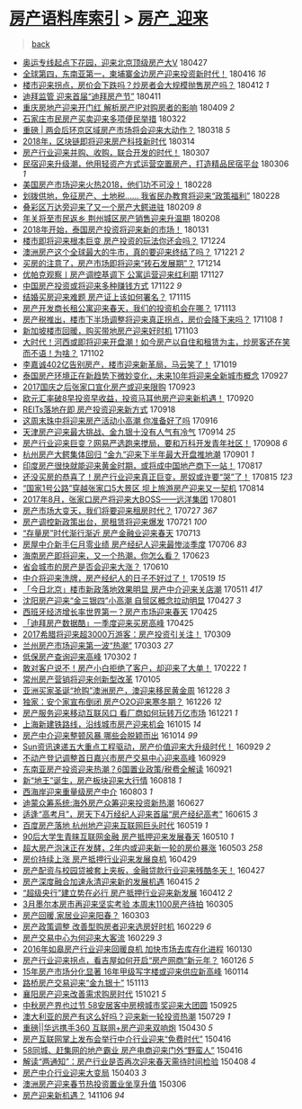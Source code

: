 [房产语料库索引](../../README.md)  > [房产_迎来](房产_迎来.md)
====
> [back](../README.md)

- [奥运专线起点下花园，迎来北京顶级房产大V](http://jkwz.applinzi.com/ittc/7096658101233255434.html#%E5%A5%A5%E8%BF%90%E4%B8%93%E7%BA%BF%E8%B5%B7%E7%82%B9%E4%B8%8B%E8%8A%B1%E5%9B%AD%EF%BC%8C%E8%BF%8E%E6%9D%A5%E5%8C%97%E4%BA%AC%E9%A1%B6%E7%BA%A7%E6%88%BF%E4%BA%A7%E5%A4%A7V) 180427  
- [全球第四，东南亚第一，柬埔寨金边房产迎来投资新时代！](http://jkwz.applinzi.com/ittc/7092594238649009158.html#%E5%85%A8%E7%90%83%E7%AC%AC%E5%9B%9B%EF%BC%8C%E4%B8%9C%E5%8D%97%E4%BA%9A%E7%AC%AC%E4%B8%80%EF%BC%8C%E6%9F%AC%E5%9F%94%E5%AF%A8%E9%87%91%E8%BE%B9%E6%88%BF%E4%BA%A7%E8%BF%8E%E6%9D%A5%E6%8A%95%E8%B5%84%E6%96%B0%E6%97%B6%E4%BB%A3%EF%BC%81) 180416 *16* 
- [楼市迎来拐点，房价会下跌吗？炒房者会大规模抛售房产吗？](http://jkwz.applinzi.com/ittc/7091103516355724299.html#%E6%A5%BC%E5%B8%82%E8%BF%8E%E6%9D%A5%E6%8B%90%E7%82%B9%EF%BC%8C%E6%88%BF%E4%BB%B7%E4%BC%9A%E4%B8%8B%E8%B7%8C%E5%90%97%EF%BC%9F%E7%82%92%E6%88%BF%E8%80%85%E4%BC%9A%E5%A4%A7%E8%A7%84%E6%A8%A1%E6%8A%9B%E5%94%AE%E6%88%BF%E4%BA%A7%E5%90%97%EF%BC%9F) 180412 *1* 
- [迪拜监管 迎来首届“迪拜房产节”](http://jkwz.applinzi.com/ittc/7090674208843760657.html#%E8%BF%AA%E6%8B%9C%E7%9B%91%E7%AE%A1+%E8%BF%8E%E6%9D%A5%E9%A6%96%E5%B1%8A%E2%80%9C%E8%BF%AA%E6%8B%9C%E6%88%BF%E4%BA%A7%E8%8A%82%E2%80%9D) 180411  
- [重庆房地产迎来开门红 解析房产IP对购房者的影响](http://jkwz.applinzi.com/ittc/7089968267118773265.html#%E9%87%8D%E5%BA%86%E6%88%BF%E5%9C%B0%E4%BA%A7%E8%BF%8E%E6%9D%A5%E5%BC%80%E9%97%A8%E7%BA%A2+%E8%A7%A3%E6%9E%90%E6%88%BF%E4%BA%A7IP%E5%AF%B9%E8%B4%AD%E6%88%BF%E8%80%85%E7%9A%84%E5%BD%B1%E5%93%8D) 180409 *2* 
- [石家庄市民房产买卖迎来多项便民举措](http://jkwz.applinzi.com/ittc/7083191352777245706.html#%E7%9F%B3%E5%AE%B6%E5%BA%84%E5%B8%82%E6%B0%91%E6%88%BF%E4%BA%A7%E4%B9%B0%E5%8D%96%E8%BF%8E%E6%9D%A5%E5%A4%9A%E9%A1%B9%E4%BE%BF%E6%B0%91%E4%B8%BE%E6%8E%AA) 180322  
- [重磅 | 两会后环京区域房产市场将会迎来大动作？](http://jkwz.applinzi.com/ittc/7081761699248210951.html#%E9%87%8D%E7%A3%85+%7C+%E4%B8%A4%E4%BC%9A%E5%90%8E%E7%8E%AF%E4%BA%AC%E5%8C%BA%E5%9F%9F%E6%88%BF%E4%BA%A7%E5%B8%82%E5%9C%BA%E5%B0%86%E4%BC%9A%E8%BF%8E%E6%9D%A5%E5%A4%A7%E5%8A%A8%E4%BD%9C%EF%BC%9F) 180318 *5* 
- [2018年，区块链即将迎来房产科技新时代](http://jkwz.applinzi.com/ittc/7080270776463000582.html#2018%E5%B9%B4%EF%BC%8C%E5%8C%BA%E5%9D%97%E9%93%BE%E5%8D%B3%E5%B0%86%E8%BF%8E%E6%9D%A5%E6%88%BF%E4%BA%A7%E7%A7%91%E6%8A%80%E6%96%B0%E6%97%B6%E4%BB%A3) 180314  
- [房产行业迎来并购、收购，联合开发的时代！](http://jkwz.applinzi.com/ittc/7077366447502525451.html#%E6%88%BF%E4%BA%A7%E8%A1%8C%E4%B8%9A%E8%BF%8E%E6%9D%A5%E5%B9%B6%E8%B4%AD%E3%80%81%E6%94%B6%E8%B4%AD%EF%BC%8C%E8%81%94%E5%90%88%E5%BC%80%E5%8F%91%E7%9A%84%E6%97%B6%E4%BB%A3%EF%BC%81) 180307  
- [民宿迎来升级潮，他用轻资产方式运营空置房产，打造精品民宿平台](http://jkwz.applinzi.com/ittc/7077372510268294155.html#%E6%B0%91%E5%AE%BF%E8%BF%8E%E6%9D%A5%E5%8D%87%E7%BA%A7%E6%BD%AE%EF%BC%8C%E4%BB%96%E7%94%A8%E8%BD%BB%E8%B5%84%E4%BA%A7%E6%96%B9%E5%BC%8F%E8%BF%90%E8%90%A5%E7%A9%BA%E7%BD%AE%E6%88%BF%E4%BA%A7%EF%BC%8C%E6%89%93%E9%80%A0%E7%B2%BE%E5%93%81%E6%B0%91%E5%AE%BF%E5%B9%B3%E5%8F%B0) 180306 *1* 
- [美国房产市场迎来火热2018，他们功不可没！](http://jkwz.applinzi.com/ittc/7075161272226415622.html#%E7%BE%8E%E5%9B%BD%E6%88%BF%E4%BA%A7%E5%B8%82%E5%9C%BA%E8%BF%8E%E6%9D%A5%E7%81%AB%E7%83%AD2018%EF%BC%8C%E4%BB%96%E4%BB%AC%E5%8A%9F%E4%B8%8D%E5%8F%AF%E6%B2%A1%EF%BC%81) 180228  
- [划拨供地，免征房产、土地税…… 我省民办教育将迎来“政策福利”](http://jkwz.applinzi.com/ittc/7075122799788426247.html#%E5%88%92%E6%8B%A8%E4%BE%9B%E5%9C%B0%EF%BC%8C%E5%85%8D%E5%BE%81%E6%88%BF%E4%BA%A7%E3%80%81%E5%9C%9F%E5%9C%B0%E7%A8%8E%E2%80%A6%E2%80%A6+%E6%88%91%E7%9C%81%E6%B0%91%E5%8A%9E%E6%95%99%E8%82%B2%E5%B0%86%E8%BF%8E%E6%9D%A5%E2%80%9C%E6%94%BF%E7%AD%96%E7%A6%8F%E5%88%A9%E2%80%9D) 180228  
- [叠彩区万达旁迎来了又一个房产大鳄进驻](http://jkwz.applinzi.com/ittc/7068232831631623178.html#%E5%8F%A0%E5%BD%A9%E5%8C%BA%E4%B8%87%E8%BE%BE%E6%97%81%E8%BF%8E%E6%9D%A5%E4%BA%86%E5%8F%88%E4%B8%80%E4%B8%AA%E6%88%BF%E4%BA%A7%E5%A4%A7%E9%B3%84%E8%BF%9B%E9%A9%BB) 180209 *8* 
- [年关将至市民返乡 荆州城区房产销售迎来升温期](http://jkwz.applinzi.com/ittc/7067629927031899143.html#%E5%B9%B4%E5%85%B3%E5%B0%86%E8%87%B3%E5%B8%82%E6%B0%91%E8%BF%94%E4%B9%A1+%E8%8D%86%E5%B7%9E%E5%9F%8E%E5%8C%BA%E6%88%BF%E4%BA%A7%E9%94%80%E5%94%AE%E8%BF%8E%E6%9D%A5%E5%8D%87%E6%B8%A9%E6%9C%9F) 180208  
- [2018年开始，泰国房产投资将迎来新的市场！](http://jkwz.applinzi.com/ittc/7064668514462204938.html#2018%E5%B9%B4%E5%BC%80%E5%A7%8B%EF%BC%8C%E6%B3%B0%E5%9B%BD%E6%88%BF%E4%BA%A7%E6%8A%95%E8%B5%84%E5%B0%86%E8%BF%8E%E6%9D%A5%E6%96%B0%E7%9A%84%E5%B8%82%E5%9C%BA%EF%BC%81) 180131  
- [楼市即将迎来根本巨变 房产投资的玩法你还会吗？](http://jkwz.applinzi.com/ittc/7050604572366603281.html#%E6%A5%BC%E5%B8%82%E5%8D%B3%E5%B0%86%E8%BF%8E%E6%9D%A5%E6%A0%B9%E6%9C%AC%E5%B7%A8%E5%8F%98+%E6%88%BF%E4%BA%A7%E6%8A%95%E8%B5%84%E7%9A%84%E7%8E%A9%E6%B3%95%E4%BD%A0%E8%BF%98%E4%BC%9A%E5%90%97%EF%BC%9F) 171224  
- [澳洲房产这个全球最大的牛市，真的要迎来终结了吗？](http://jkwz.applinzi.com/ittc/7049600890179159056.html#%E6%BE%B3%E6%B4%B2%E6%88%BF%E4%BA%A7%E8%BF%99%E4%B8%AA%E5%85%A8%E7%90%83%E6%9C%80%E5%A4%A7%E7%9A%84%E7%89%9B%E5%B8%82%EF%BC%8C%E7%9C%9F%E7%9A%84%E8%A6%81%E8%BF%8E%E6%9D%A5%E7%BB%88%E7%BB%93%E4%BA%86%E5%90%97%EF%BC%9F) 171221 *2* 
- [买房的注意了，房产市场即将迎来“砖石发展期”？](http://jkwz.applinzi.com/ittc/7046985215866569745.html#%E4%B9%B0%E6%88%BF%E7%9A%84%E6%B3%A8%E6%84%8F%E4%BA%86%EF%BC%8C%E6%88%BF%E4%BA%A7%E5%B8%82%E5%9C%BA%E5%8D%B3%E5%B0%86%E8%BF%8E%E6%9D%A5%E2%80%9C%E7%A0%96%E7%9F%B3%E5%8F%91%E5%B1%95%E6%9C%9F%E2%80%9D%EF%BC%9F) 171214  
- [优帕克观察丨房产调控基调下 公寓运营迎来红利期](http://jkwz.applinzi.com/ittc/7040571852294980624.html#%E4%BC%98%E5%B8%95%E5%85%8B%E8%A7%82%E5%AF%9F%E4%B8%A8%E6%88%BF%E4%BA%A7%E8%B0%83%E6%8E%A7%E5%9F%BA%E8%B0%83%E4%B8%8B+%E5%85%AC%E5%AF%93%E8%BF%90%E8%90%A5%E8%BF%8E%E6%9D%A5%E7%BA%A2%E5%88%A9%E6%9C%9F) 171127  
- [中国房产投资或将迎来多种赚钱方式](http://jkwz.applinzi.com/ittc/7038720428065948689.html#%E4%B8%AD%E5%9B%BD%E6%88%BF%E4%BA%A7%E6%8A%95%E8%B5%84%E6%88%96%E5%B0%86%E8%BF%8E%E6%9D%A5%E5%A4%9A%E7%A7%8D%E8%B5%9A%E9%92%B1%E6%96%B9%E5%BC%8F) 171122 *9* 
- [结婚买房迎来难题 房产证上该如何署名？](http://jkwz.applinzi.com/ittc/7036132336536650768.html#%E7%BB%93%E5%A9%9A%E4%B9%B0%E6%88%BF%E8%BF%8E%E6%9D%A5%E9%9A%BE%E9%A2%98+%E6%88%BF%E4%BA%A7%E8%AF%81%E4%B8%8A%E8%AF%A5%E5%A6%82%E4%BD%95%E7%BD%B2%E5%90%8D%EF%BC%9F) 171115  
- [房产开发商长租公寓迎来春天，我们的投资机会在哪？](http://jkwz.applinzi.com/ittc/7035478784201982992.html#%E6%88%BF%E4%BA%A7%E5%BC%80%E5%8F%91%E5%95%86%E9%95%BF%E7%A7%9F%E5%85%AC%E5%AF%93%E8%BF%8E%E6%9D%A5%E6%98%A5%E5%A4%A9%EF%BC%8C%E6%88%91%E4%BB%AC%E7%9A%84%E6%8A%95%E8%B5%84%E6%9C%BA%E4%BC%9A%E5%9C%A8%E5%93%AA%EF%BC%9F) 171113  
- [房产税推出，楼市下半场调整将迎来真正拐点，房价会降下来吗？](http://jkwz.applinzi.com/ittc/7033522852899324944.html#%E6%88%BF%E4%BA%A7%E7%A8%8E%E6%8E%A8%E5%87%BA%EF%BC%8C%E6%A5%BC%E5%B8%82%E4%B8%8B%E5%8D%8A%E5%9C%BA%E8%B0%83%E6%95%B4%E5%B0%86%E8%BF%8E%E6%9D%A5%E7%9C%9F%E6%AD%A3%E6%8B%90%E7%82%B9%EF%BC%8C%E6%88%BF%E4%BB%B7%E4%BC%9A%E9%99%8D%E4%B8%8B%E6%9D%A5%E5%90%97%EF%BC%9F) 171108 *1* 
- [新加坡楼市回暖，购买带地房产迎来好时机](http://jkwz.applinzi.com/ittc/7031701218135639056.html#%E6%96%B0%E5%8A%A0%E5%9D%A1%E6%A5%BC%E5%B8%82%E5%9B%9E%E6%9A%96%EF%BC%8C%E8%B4%AD%E4%B9%B0%E5%B8%A6%E5%9C%B0%E6%88%BF%E4%BA%A7%E8%BF%8E%E6%9D%A5%E5%A5%BD%E6%97%B6%E6%9C%BA) 171103  
- [大时代！河西或即将迎来开盘潮！如今房产以自住和租赁为主，炒房客还在笑而不语！为啥？](http://jkwz.applinzi.com/ittc/7031388133617304592.html#%E5%A4%A7%E6%97%B6%E4%BB%A3%EF%BC%81%E6%B2%B3%E8%A5%BF%E6%88%96%E5%8D%B3%E5%B0%86%E8%BF%8E%E6%9D%A5%E5%BC%80%E7%9B%98%E6%BD%AE%EF%BC%81%E5%A6%82%E4%BB%8A%E6%88%BF%E4%BA%A7%E4%BB%A5%E8%87%AA%E4%BD%8F%E5%92%8C%E7%A7%9F%E8%B5%81%E4%B8%BA%E4%B8%BB%EF%BC%8C%E7%82%92%E6%88%BF%E5%AE%A2%E8%BF%98%E5%9C%A8%E7%AC%91%E8%80%8C%E4%B8%8D%E8%AF%AD%EF%BC%81%E4%B8%BA%E5%95%A5%EF%BC%9F) 171102  
- [李嘉诚402亿告别房产，楼市迎来新革局，马云笑了！](http://jkwz.applinzi.com/ittc/7026101560885642256.html#%E6%9D%8E%E5%98%89%E8%AF%9A402%E4%BA%BF%E5%91%8A%E5%88%AB%E6%88%BF%E4%BA%A7%EF%BC%8C%E6%A5%BC%E5%B8%82%E8%BF%8E%E6%9D%A5%E6%96%B0%E9%9D%A9%E5%B1%80%EF%BC%8C%E9%A9%AC%E4%BA%91%E7%AC%91%E4%BA%86%EF%BC%81) 171019  
- [泰国房产环境正在新趋势下微妙变化，未来10年将迎来全新城市概念](http://jkwz.applinzi.com/ittc/7018105894313919505.html#%E6%B3%B0%E5%9B%BD%E6%88%BF%E4%BA%A7%E7%8E%AF%E5%A2%83%E6%AD%A3%E5%9C%A8%E6%96%B0%E8%B6%8B%E5%8A%BF%E4%B8%8B%E5%BE%AE%E5%A6%99%E5%8F%98%E5%8C%96%EF%BC%8C%E6%9C%AA%E6%9D%A510%E5%B9%B4%E5%B0%86%E8%BF%8E%E6%9D%A5%E5%85%A8%E6%96%B0%E5%9F%8E%E5%B8%82%E6%A6%82%E5%BF%B5) 170927  
- [2017国庆之后张家口宣化房产或迎来限购](http://jkwz.applinzi.com/ittc/7016511972550640656.html#2017%E5%9B%BD%E5%BA%86%E4%B9%8B%E5%90%8E%E5%BC%A0%E5%AE%B6%E5%8F%A3%E5%AE%A3%E5%8C%96%E6%88%BF%E4%BA%A7%E6%88%96%E8%BF%8E%E6%9D%A5%E9%99%90%E8%B4%AD) 170923  
- [欧元汇率破8早投资早收益，投资马耳他房产迎来新机遇！](http://jkwz.applinzi.com/ittc/7015442701707904016.html#%E6%AC%A7%E5%85%83%E6%B1%87%E7%8E%87%E7%A0%B48%E6%97%A9%E6%8A%95%E8%B5%84%E6%97%A9%E6%94%B6%E7%9B%8A%EF%BC%8C%E6%8A%95%E8%B5%84%E9%A9%AC%E8%80%B3%E4%BB%96%E6%88%BF%E4%BA%A7%E8%BF%8E%E6%9D%A5%E6%96%B0%E6%9C%BA%E9%81%87%EF%BC%81) 170920  
- [REITs落地在即 房产投资迎来新方式](http://jkwz.applinzi.com/ittc/7014629879876944912.html#REITs%E8%90%BD%E5%9C%B0%E5%9C%A8%E5%8D%B3+%E6%88%BF%E4%BA%A7%E6%8A%95%E8%B5%84%E8%BF%8E%E6%9D%A5%E6%96%B0%E6%96%B9%E5%BC%8F) 170918  
- [这周末珠中将迎来房产活动小高潮 你准备好了吗](http://jkwz.applinzi.com/ittc/7013864279009412113.html#%E8%BF%99%E5%91%A8%E6%9C%AB%E7%8F%A0%E4%B8%AD%E5%B0%86%E8%BF%8E%E6%9D%A5%E6%88%BF%E4%BA%A7%E6%B4%BB%E5%8A%A8%E5%B0%8F%E9%AB%98%E6%BD%AE+%E4%BD%A0%E5%87%86%E5%A4%87%E5%A5%BD%E4%BA%86%E5%90%97) 170916  
- [天津房产迎来最大挑战、金九银十没有人气有冷气](http://jkwz.applinzi.com/ittc/7013275949196641297.html#%E5%A4%A9%E6%B4%A5%E6%88%BF%E4%BA%A7%E8%BF%8E%E6%9D%A5%E6%9C%80%E5%A4%A7%E6%8C%91%E6%88%98%E3%80%81%E9%87%91%E4%B9%9D%E9%93%B6%E5%8D%81%E6%B2%A1%E6%9C%89%E4%BA%BA%E6%B0%94%E6%9C%89%E5%86%B7%E6%B0%94) 170914 *25* 
- [房产行业迎来巨变？网易严选跑来搅局，要和万科开发青年社区！](http://jkwz.applinzi.com/ittc/7010863329780958225.html#%E6%88%BF%E4%BA%A7%E8%A1%8C%E4%B8%9A%E8%BF%8E%E6%9D%A5%E5%B7%A8%E5%8F%98%EF%BC%9F%E7%BD%91%E6%98%93%E4%B8%A5%E9%80%89%E8%B7%91%E6%9D%A5%E6%90%85%E5%B1%80%EF%BC%8C%E8%A6%81%E5%92%8C%E4%B8%87%E7%A7%91%E5%BC%80%E5%8F%91%E9%9D%92%E5%B9%B4%E7%A4%BE%E5%8C%BA%EF%BC%81) 170908 *6* 
- [杭州房产大鳄集体回归 “金九”迎来下半年最大开盘推地潮](http://jkwz.applinzi.com/ittc/7008294121691939856.html#%E6%9D%AD%E5%B7%9E%E6%88%BF%E4%BA%A7%E5%A4%A7%E9%B3%84%E9%9B%86%E4%BD%93%E5%9B%9E%E5%BD%92+%E2%80%9C%E9%87%91%E4%B9%9D%E2%80%9D%E8%BF%8E%E6%9D%A5%E4%B8%8B%E5%8D%8A%E5%B9%B4%E6%9C%80%E5%A4%A7%E5%BC%80%E7%9B%98%E6%8E%A8%E5%9C%B0%E6%BD%AE) 170901 *1* 
- [印度房产很快就能迎来黄金时期，或将成中国地产商下一站！](http://jkwz.applinzi.com/ittc/7002734920202716176.html#%E5%8D%B0%E5%BA%A6%E6%88%BF%E4%BA%A7%E5%BE%88%E5%BF%AB%E5%B0%B1%E8%83%BD%E8%BF%8E%E6%9D%A5%E9%BB%84%E9%87%91%E6%97%B6%E6%9C%9F%EF%BC%8C%E6%88%96%E5%B0%86%E6%88%90%E4%B8%AD%E5%9B%BD%E5%9C%B0%E4%BA%A7%E5%95%86%E4%B8%8B%E4%B8%80%E7%AB%99%EF%BC%81) 170817  
- [还没买房的恭喜了！房产行业迎来真正巨变，房奴或许要“哭”了！](http://jkwz.applinzi.com/ittc/7001968765003367441.html#%E8%BF%98%E6%B2%A1%E4%B9%B0%E6%88%BF%E7%9A%84%E6%81%AD%E5%96%9C%E4%BA%86%EF%BC%81%E6%88%BF%E4%BA%A7%E8%A1%8C%E4%B8%9A%E8%BF%8E%E6%9D%A5%E7%9C%9F%E6%AD%A3%E5%B7%A8%E5%8F%98%EF%BC%8C%E6%88%BF%E5%A5%B4%E6%88%96%E8%AE%B8%E8%A6%81%E2%80%9C%E5%93%AD%E2%80%9D%E4%BA%86%EF%BC%81) 170815 *123* 
- [“国家1号公路”穿越张家口5大景区 坝上旅游房产迎来又一契机](http://jkwz.applinzi.com/ittc/7001720299316577297.html#%E2%80%9C%E5%9B%BD%E5%AE%B61%E5%8F%B7%E5%85%AC%E8%B7%AF%E2%80%9D%E7%A9%BF%E8%B6%8A%E5%BC%A0%E5%AE%B6%E5%8F%A35%E5%A4%A7%E6%99%AF%E5%8C%BA+%E5%9D%9D%E4%B8%8A%E6%97%85%E6%B8%B8%E6%88%BF%E4%BA%A7%E8%BF%8E%E6%9D%A5%E5%8F%88%E4%B8%80%E5%A5%91%E6%9C%BA) 170814  
- [2017年8月，张家口房产将迎来大BOSS——远洋集团](http://jkwz.applinzi.com/ittc/6996795328878347281.html#2017%E5%B9%B48%E6%9C%88%EF%BC%8C%E5%BC%A0%E5%AE%B6%E5%8F%A3%E6%88%BF%E4%BA%A7%E5%B0%86%E8%BF%8E%E6%9D%A5%E5%A4%A7BOSS%E2%80%94%E2%80%94%E8%BF%9C%E6%B4%8B%E9%9B%86%E5%9B%A2) 170801  
- [房产市场大变天，我们将要迎来租房时代？](http://jkwz.applinzi.com/ittc/6995027259487159312.html#%E6%88%BF%E4%BA%A7%E5%B8%82%E5%9C%BA%E5%A4%A7%E5%8F%98%E5%A4%A9%EF%BC%8C%E6%88%91%E4%BB%AC%E5%B0%86%E8%A6%81%E8%BF%8E%E6%9D%A5%E7%A7%9F%E6%88%BF%E6%97%B6%E4%BB%A3%EF%BC%9F) 170727 *367* 
- [房产调控新政策出台，房租赁将迎来爆发](http://jkwz.applinzi.com/ittc/6992668353280607248.html#%E6%88%BF%E4%BA%A7%E8%B0%83%E6%8E%A7%E6%96%B0%E6%94%BF%E7%AD%96%E5%87%BA%E5%8F%B0%EF%BC%8C%E6%88%BF%E7%A7%9F%E8%B5%81%E5%B0%86%E8%BF%8E%E6%9D%A5%E7%88%86%E5%8F%91) 170721 *100* 
- [“存量房”时代渐行渐近 房产金融业迎来春天](http://jkwz.applinzi.com/ittc/6989836803358852112.html#%E2%80%9C%E5%AD%98%E9%87%8F%E6%88%BF%E2%80%9D%E6%97%B6%E4%BB%A3%E6%B8%90%E8%A1%8C%E6%B8%90%E8%BF%91+%E6%88%BF%E4%BA%A7%E9%87%91%E8%9E%8D%E4%B8%9A%E8%BF%8E%E6%9D%A5%E6%98%A5%E5%A4%A9) 170713  
- [房屋中介新手仨月零业绩 房产经纪人迎来最惨淡季度](http://jkwz.applinzi.com/ittc/6987135430469092356.html#%E6%88%BF%E5%B1%8B%E4%B8%AD%E4%BB%8B%E6%96%B0%E6%89%8B%E4%BB%A8%E6%9C%88%E9%9B%B6%E4%B8%9A%E7%BB%A9+%E6%88%BF%E4%BA%A7%E7%BB%8F%E7%BA%AA%E4%BA%BA%E8%BF%8E%E6%9D%A5%E6%9C%80%E6%83%A8%E6%B7%A1%E5%AD%A3%E5%BA%A6) 170706 *83* 
- [海南房产即将迎来，又一个热潮，你怎么看？](http://jkwz.applinzi.com/ittc/6982377940481213444.html#%E6%B5%B7%E5%8D%97%E6%88%BF%E4%BA%A7%E5%8D%B3%E5%B0%86%E8%BF%8E%E6%9D%A5%EF%BC%8C%E5%8F%88%E4%B8%80%E4%B8%AA%E7%83%AD%E6%BD%AE%EF%BC%8C%E4%BD%A0%E6%80%8E%E4%B9%88%E7%9C%8B%EF%BC%9F) 170623  
- [省会城市的房产是否会迎来大涨？](http://jkwz.applinzi.com/ittc/6977492721060021252.html#%E7%9C%81%E4%BC%9A%E5%9F%8E%E5%B8%82%E7%9A%84%E6%88%BF%E4%BA%A7%E6%98%AF%E5%90%A6%E4%BC%9A%E8%BF%8E%E6%9D%A5%E5%A4%A7%E6%B6%A8%EF%BC%9F) 170610  
- [中介将迎来洗牌，房产经纪人的日子不好过了！](http://jkwz.applinzi.com/ittc/6969485999569634309.html#%E4%B8%AD%E4%BB%8B%E5%B0%86%E8%BF%8E%E6%9D%A5%E6%B4%97%E7%89%8C%EF%BC%8C%E6%88%BF%E4%BA%A7%E7%BB%8F%E7%BA%AA%E4%BA%BA%E7%9A%84%E6%97%A5%E5%AD%90%E4%B8%8D%E5%A5%BD%E8%BF%87%E4%BA%86%EF%BC%81) 170519 *15* 
- [「今日北京」楼市新政落地效果明显 房产中介迎来关店潮](http://jkwz.applinzi.com/ittc/6966191962347537413.html#%E3%80%8C%E4%BB%8A%E6%97%A5%E5%8C%97%E4%BA%AC%E3%80%8D%E6%A5%BC%E5%B8%82%E6%96%B0%E6%94%BF%E8%90%BD%E5%9C%B0%E6%95%88%E6%9E%9C%E6%98%8E%E6%98%BE+%E6%88%BF%E4%BA%A7%E4%B8%AD%E4%BB%8B%E8%BF%8E%E6%9D%A5%E5%85%B3%E5%BA%97%E6%BD%AE) 170511 *417* 
- [沈阳房产迎来“金三银四”小高潮 自贸区概念拉动明显](http://jkwz.applinzi.com/ittc/6961121650983584772.html#%E6%B2%88%E9%98%B3%E6%88%BF%E4%BA%A7%E8%BF%8E%E6%9D%A5%E2%80%9C%E9%87%91%E4%B8%89%E9%93%B6%E5%9B%9B%E2%80%9D%E5%B0%8F%E9%AB%98%E6%BD%AE+%E8%87%AA%E8%B4%B8%E5%8C%BA%E6%A6%82%E5%BF%B5%E6%8B%89%E5%8A%A8%E6%98%8E%E6%98%BE) 170427 *3* 
- [西班牙经济增长率世界第一？房产市场迎来春天](http://jkwz.applinzi.com/ittc/6960517103437218821.html#%E8%A5%BF%E7%8F%AD%E7%89%99%E7%BB%8F%E6%B5%8E%E5%A2%9E%E9%95%BF%E7%8E%87%E4%B8%96%E7%95%8C%E7%AC%AC%E4%B8%80%EF%BC%9F%E6%88%BF%E4%BA%A7%E5%B8%82%E5%9C%BA%E8%BF%8E%E6%9D%A5%E6%98%A5%E5%A4%A9) 170425  
- [「迪拜房产数据酷」一季度迎来买房高峰](http://jkwz.applinzi.com/ittc/6960109692922627076.html#%E3%80%8C%E8%BF%AA%E6%8B%9C%E6%88%BF%E4%BA%A7%E6%95%B0%E6%8D%AE%E9%85%B7%E3%80%8D%E4%B8%80%E5%AD%A3%E5%BA%A6%E8%BF%8E%E6%9D%A5%E4%B9%B0%E6%88%BF%E9%AB%98%E5%B3%B0) 170425  
- [2017希腊将迎来超3000万游客：房产投资引关注！](http://jkwz.applinzi.com/ittc/6943078363597112324.html#2017%E5%B8%8C%E8%85%8A%E5%B0%86%E8%BF%8E%E6%9D%A5%E8%B6%853000%E4%B8%87%E6%B8%B8%E5%AE%A2%EF%BC%9A%E6%88%BF%E4%BA%A7%E6%8A%95%E8%B5%84%E5%BC%95%E5%85%B3%E6%B3%A8%EF%BC%81) 170309  
- [兰州房产市场迎来第一波“热潮”](http://jkwz.applinzi.com/ittc/6940611773437838341.html#%E5%85%B0%E5%B7%9E%E6%88%BF%E4%BA%A7%E5%B8%82%E5%9C%BA%E8%BF%8E%E6%9D%A5%E7%AC%AC%E4%B8%80%E6%B3%A2%E2%80%9C%E7%83%AD%E6%BD%AE%E2%80%9D) 170303 *27* 
- [低保房产查询迎来高峰](http://jkwz.applinzi.com/ittc/6940348956210103301.html#%E4%BD%8E%E4%BF%9D%E6%88%BF%E4%BA%A7%E6%9F%A5%E8%AF%A2%E8%BF%8E%E6%9D%A5%E9%AB%98%E5%B3%B0) 170302 *1* 
- [敢对客户说不！房产小白拒绝了客户，却迎来了大单！](http://jkwz.applinzi.com/ittc/6937393146295223301.html#%E6%95%A2%E5%AF%B9%E5%AE%A2%E6%88%B7%E8%AF%B4%E4%B8%8D%EF%BC%81%E6%88%BF%E4%BA%A7%E5%B0%8F%E7%99%BD%E6%8B%92%E7%BB%9D%E4%BA%86%E5%AE%A2%E6%88%B7%EF%BC%8C%E5%8D%B4%E8%BF%8E%E6%9D%A5%E4%BA%86%E5%A4%A7%E5%8D%95%EF%BC%81) 170222 *1* 
- [常州房产营销将迎来创新型改革](http://jkwz.applinzi.com/ittc/6919653632781059077.html#%E5%B8%B8%E5%B7%9E%E6%88%BF%E4%BA%A7%E8%90%A5%E9%94%80%E5%B0%86%E8%BF%8E%E6%9D%A5%E5%88%9B%E6%96%B0%E5%9E%8B%E6%94%B9%E9%9D%A9) 170105  
- [亚洲买家圣诞“抢购”澳洲房产，澳迎来移民黄金周](http://jkwz.applinzi.com/ittc/6916596133551145989.html#%E4%BA%9A%E6%B4%B2%E4%B9%B0%E5%AE%B6%E5%9C%A3%E8%AF%9E%E2%80%9C%E6%8A%A2%E8%B4%AD%E2%80%9D%E6%BE%B3%E6%B4%B2%E6%88%BF%E4%BA%A7%EF%BC%8C%E6%BE%B3%E8%BF%8E%E6%9D%A5%E7%A7%BB%E6%B0%91%E9%BB%84%E9%87%91%E5%91%A8) 161228 *3* 
- [独家：安个家宣布倒闭 房产O2O迎来寒冬期？](http://jkwz.applinzi.com/ittc/6915965344224379909.html#%E7%8B%AC%E5%AE%B6%EF%BC%9A%E5%AE%89%E4%B8%AA%E5%AE%B6%E5%AE%A3%E5%B8%83%E5%80%92%E9%97%AD+%E6%88%BF%E4%BA%A7O2O%E8%BF%8E%E6%9D%A5%E5%AF%92%E5%86%AC%E6%9C%9F%EF%BC%9F) 161226 *12* 
- [房产服务迎来移动互联风口 看厂商如何玩转万亿市场](http://jkwz.applinzi.com/ittc/6914181266265342980.html#%E6%88%BF%E4%BA%A7%E6%9C%8D%E5%8A%A1%E8%BF%8E%E6%9D%A5%E7%A7%BB%E5%8A%A8%E4%BA%92%E8%81%94%E9%A3%8E%E5%8F%A3+%E7%9C%8B%E5%8E%82%E5%95%86%E5%A6%82%E4%BD%95%E7%8E%A9%E8%BD%AC%E4%B8%87%E4%BA%BF%E5%B8%82%E5%9C%BA) 161221 *1* 
- [上海新建铁路线，沿线城市房产迎来机会](http://jkwz.applinzi.com/ittc/6889145789380559876.html#%E4%B8%8A%E6%B5%B7%E6%96%B0%E5%BB%BA%E9%93%81%E8%B7%AF%E7%BA%BF%EF%BC%8C%E6%B2%BF%E7%BA%BF%E5%9F%8E%E5%B8%82%E6%88%BF%E4%BA%A7%E8%BF%8E%E6%9D%A5%E6%9C%BA%E4%BC%9A) 161015 *14* 
- [房产中介迎来整顿风暴 哪些会脱颖而出](http://jkwz.applinzi.com/ittc/6888654054917407749.html#%E6%88%BF%E4%BA%A7%E4%B8%AD%E4%BB%8B%E8%BF%8E%E6%9D%A5%E6%95%B4%E9%A1%BF%E9%A3%8E%E6%9A%B4+%E5%93%AA%E4%BA%9B%E4%BC%9A%E8%84%B1%E9%A2%96%E8%80%8C%E5%87%BA) 161014 *99* 
- [Sun资讯速递五大重点工程驱动，房产价值迎来大升级时代！](http://jkwz.applinzi.com/ittc/6883358804170769413.html#Sun%E8%B5%84%E8%AE%AF%E9%80%9F%E9%80%92%E4%BA%94%E5%A4%A7%E9%87%8D%E7%82%B9%E5%B7%A5%E7%A8%8B%E9%A9%B1%E5%8A%A8%EF%BC%8C%E6%88%BF%E4%BA%A7%E4%BB%B7%E5%80%BC%E8%BF%8E%E6%9D%A5%E5%A4%A7%E5%8D%87%E7%BA%A7%E6%97%B6%E4%BB%A3%EF%BC%81) 160929 *2* 
- [不动产登记调整首日嘉兴市房产交易中心迎来高峰](http://jkwz.applinzi.com/ittc/6883205853154378756.html#%E4%B8%8D%E5%8A%A8%E4%BA%A7%E7%99%BB%E8%AE%B0%E8%B0%83%E6%95%B4%E9%A6%96%E6%97%A5%E5%98%89%E5%85%B4%E5%B8%82%E6%88%BF%E4%BA%A7%E4%BA%A4%E6%98%93%E4%B8%AD%E5%BF%83%E8%BF%8E%E6%9D%A5%E9%AB%98%E5%B3%B0) 160929  
- [东南亚房产投资迎来热潮？6国置业政策/税费全解读](http://jkwz.applinzi.com/ittc/6880242224482223109.html#%E4%B8%9C%E5%8D%97%E4%BA%9A%E6%88%BF%E4%BA%A7%E6%8A%95%E8%B5%84%E8%BF%8E%E6%9D%A5%E7%83%AD%E6%BD%AE%EF%BC%9F6%E5%9B%BD%E7%BD%AE%E4%B8%9A%E6%94%BF%E7%AD%96%2F%E7%A8%8E%E8%B4%B9%E5%85%A8%E8%A7%A3%E8%AF%BB) 160921  
- [新“地王”诞生，房产板块迎来大行情](http://jkwz.applinzi.com/ittc/6867707024506356740.html#%E6%96%B0%E2%80%9C%E5%9C%B0%E7%8E%8B%E2%80%9D%E8%AF%9E%E7%94%9F%EF%BC%8C%E6%88%BF%E4%BA%A7%E6%9D%BF%E5%9D%97%E8%BF%8E%E6%9D%A5%E5%A4%A7%E8%A1%8C%E6%83%85) 160818 *1* 
- [西海岸迎来重量级房产中介](http://jkwz.applinzi.com/ittc/6862103551773508613.html#%E8%A5%BF%E6%B5%B7%E5%B2%B8%E8%BF%8E%E6%9D%A5%E9%87%8D%E9%87%8F%E7%BA%A7%E6%88%BF%E4%BA%A7%E4%B8%AD%E4%BB%8B) 160803 *1* 
- [迪蒙众筹系统:海外房产众筹迎来投资新热潮](http://jkwz.applinzi.com/ittc/6848342872524588036.html#%E8%BF%AA%E8%92%99%E4%BC%97%E7%AD%B9%E7%B3%BB%E7%BB%9F%3A%E6%B5%B7%E5%A4%96%E6%88%BF%E4%BA%A7%E4%BC%97%E7%AD%B9%E8%BF%8E%E6%9D%A5%E6%8A%95%E8%B5%84%E6%96%B0%E7%83%AD%E6%BD%AE) 160627  
- [适逢“高考月”，房天下4万经纪人迎来首届“房产经纪高考”](http://jkwz.applinzi.com/ittc/6843997182788895748.html#%E9%80%82%E9%80%A2%E2%80%9C%E9%AB%98%E8%80%83%E6%9C%88%E2%80%9D%EF%BC%8C%E6%88%BF%E5%A4%A9%E4%B8%8B4%E4%B8%87%E7%BB%8F%E7%BA%AA%E4%BA%BA%E8%BF%8E%E6%9D%A5%E9%A6%96%E5%B1%8A%E2%80%9C%E6%88%BF%E4%BA%A7%E7%BB%8F%E7%BA%AA%E9%AB%98%E8%80%83%E2%80%9D) 160615 *3* 
- [百度房产落地 杭州地产迎来互联网巨头时代](http://jkwz.applinzi.com/ittc/6833990053399102468.html#%E7%99%BE%E5%BA%A6%E6%88%BF%E4%BA%A7%E8%90%BD%E5%9C%B0+%E6%9D%AD%E5%B7%9E%E5%9C%B0%E4%BA%A7%E8%BF%8E%E6%9D%A5%E4%BA%92%E8%81%94%E7%BD%91%E5%B7%A8%E5%A4%B4%E6%97%B6%E4%BB%A3) 160519 *1* 
- [90后大学生青睐互联网金融 房产抵押迎来发展春天](http://jkwz.applinzi.com/ittc/6830546716105114629.html#90%E5%90%8E%E5%A4%A7%E5%AD%A6%E7%94%9F%E9%9D%92%E7%9D%90%E4%BA%92%E8%81%94%E7%BD%91%E9%87%91%E8%9E%8D+%E6%88%BF%E4%BA%A7%E6%8A%B5%E6%8A%BC%E8%BF%8E%E6%9D%A5%E5%8F%91%E5%B1%95%E6%98%A5%E5%A4%A9) 160510 *1* 
- [超大房产泡沫正在发酵，2年内或迎来新一轮的房价暴涨](http://jkwz.applinzi.com/ittc/6827794876791784453.html#%E8%B6%85%E5%A4%A7%E6%88%BF%E4%BA%A7%E6%B3%A1%E6%B2%AB%E6%AD%A3%E5%9C%A8%E5%8F%91%E9%85%B5%EF%BC%8C2%E5%B9%B4%E5%86%85%E6%88%96%E8%BF%8E%E6%9D%A5%E6%96%B0%E4%B8%80%E8%BD%AE%E7%9A%84%E6%88%BF%E4%BB%B7%E6%9A%B4%E6%B6%A8) 160503 *258* 
- [房价持续上涨 房产抵押行业迎来发展良机](http://jkwz.applinzi.com/ittc/6826529053133505540.html#%E6%88%BF%E4%BB%B7%E6%8C%81%E7%BB%AD%E4%B8%8A%E6%B6%A8+%E6%88%BF%E4%BA%A7%E6%8A%B5%E6%8A%BC%E8%A1%8C%E4%B8%9A%E8%BF%8E%E6%9D%A5%E5%8F%91%E5%B1%95%E8%89%AF%E6%9C%BA) 160429  
- [房产配资与校园贷被套上夹板，金融贷款行业迎来残酷冬天！](http://jkwz.applinzi.com/ittc/6825760261096866821.html#%E6%88%BF%E4%BA%A7%E9%85%8D%E8%B5%84%E4%B8%8E%E6%A0%A1%E5%9B%AD%E8%B4%B7%E8%A2%AB%E5%A5%97%E4%B8%8A%E5%A4%B9%E6%9D%BF%EF%BC%8C%E9%87%91%E8%9E%8D%E8%B4%B7%E6%AC%BE%E8%A1%8C%E4%B8%9A%E8%BF%8E%E6%9D%A5%E6%AE%8B%E9%85%B7%E5%86%AC%E5%A4%A9%EF%BC%81) 160427  
- [房产深度融合加速永清迎来新的发展机遇](http://jkwz.applinzi.com/ittc/6821312640353567749.html#%E6%88%BF%E4%BA%A7%E6%B7%B1%E5%BA%A6%E8%9E%8D%E5%90%88%E5%8A%A0%E9%80%9F%E6%B0%B8%E6%B8%85%E8%BF%8E%E6%9D%A5%E6%96%B0%E7%9A%84%E5%8F%91%E5%B1%95%E6%9C%BA%E9%81%87) 160415 *2* 
- [“超级央行”建立势在必行 房产抵押行业迎来新发展](http://jkwz.applinzi.com/ittc/6820267022579401732.html#%E2%80%9C%E8%B6%85%E7%BA%A7%E5%A4%AE%E8%A1%8C%E2%80%9D%E5%BB%BA%E7%AB%8B%E5%8A%BF%E5%9C%A8%E5%BF%85%E8%A1%8C+%E6%88%BF%E4%BA%A7%E6%8A%B5%E6%8A%BC%E8%A1%8C%E4%B8%9A%E8%BF%8E%E6%9D%A5%E6%96%B0%E5%8F%91%E5%B1%95) 160412 *2* 
- [3月墨尔本房市再迎来坚实考验 本周末1100房产待拍](http://jkwz.applinzi.com/ittc/6806091068726576132.html#3%E6%9C%88%E5%A2%A8%E5%B0%94%E6%9C%AC%E6%88%BF%E5%B8%82%E5%86%8D%E8%BF%8E%E6%9D%A5%E5%9D%9A%E5%AE%9E%E8%80%83%E9%AA%8C+%E6%9C%AC%E5%91%A8%E6%9C%AB1100%E6%88%BF%E4%BA%A7%E5%BE%85%E6%8B%8D) 160305  
- [房产回暖,家居业迎来阳春？](http://jkwz.applinzi.com/ittc/6805177070481048580.html#%E6%88%BF%E4%BA%A7%E5%9B%9E%E6%9A%96%2C%E5%AE%B6%E5%B1%85%E4%B8%9A%E8%BF%8E%E6%9D%A5%E9%98%B3%E6%98%A5%EF%BC%9F) 160303  
- [房产政策调整 改善型购房者迎来选房好时机](http://jkwz.applinzi.com/ittc/6804228843640456196.html#%E6%88%BF%E4%BA%A7%E6%94%BF%E7%AD%96%E8%B0%83%E6%95%B4+%E6%94%B9%E5%96%84%E5%9E%8B%E8%B4%AD%E6%88%BF%E8%80%85%E8%BF%8E%E6%9D%A5%E9%80%89%E6%88%BF%E5%A5%BD%E6%97%B6%E6%9C%BA) 160229 *6* 
- [房产交易中心为何迎来大客流](http://jkwz.applinzi.com/ittc/6804148887753327621.html#%E6%88%BF%E4%BA%A7%E4%BA%A4%E6%98%93%E4%B8%AD%E5%BF%83%E4%B8%BA%E4%BD%95%E8%BF%8E%E6%9D%A5%E5%A4%A7%E5%AE%A2%E6%B5%81) 160229 *3* 
- [2016年如皋房产行业迎来回暖良机 加快市场去库存化进程](http://jkwz.applinzi.com/ittc/6793054274661647365.html#2016%E5%B9%B4%E5%A6%82%E7%9A%8B%E6%88%BF%E4%BA%A7%E8%A1%8C%E4%B8%9A%E8%BF%8E%E6%9D%A5%E5%9B%9E%E6%9A%96%E8%89%AF%E6%9C%BA+%E5%8A%A0%E5%BF%AB%E5%B8%82%E5%9C%BA%E5%8E%BB%E5%BA%93%E5%AD%98%E5%8C%96%E8%BF%9B%E7%A8%8B) 160130  
- [房产行业迎来拐点，看吉屋如何开启“房产网商”新元年？](http://jkwz.applinzi.com/ittc/6791556779628561413.html#%E6%88%BF%E4%BA%A7%E8%A1%8C%E4%B8%9A%E8%BF%8E%E6%9D%A5%E6%8B%90%E7%82%B9%EF%BC%8C%E7%9C%8B%E5%90%89%E5%B1%8B%E5%A6%82%E4%BD%95%E5%BC%80%E5%90%AF%E2%80%9C%E6%88%BF%E4%BA%A7%E7%BD%91%E5%95%86%E2%80%9D%E6%96%B0%E5%85%83%E5%B9%B4%EF%BC%9F) 160126 *5* 
- [15年房产市场分化显著  16年甲级写字楼或迎来供应新高峰](http://jkwz.applinzi.com/ittc/6787194505891677188.html#15%E5%B9%B4%E6%88%BF%E4%BA%A7%E5%B8%82%E5%9C%BA%E5%88%86%E5%8C%96%E6%98%BE%E8%91%97++16%E5%B9%B4%E7%94%B2%E7%BA%A7%E5%86%99%E5%AD%97%E6%A5%BC%E6%88%96%E8%BF%8E%E6%9D%A5%E4%BE%9B%E5%BA%94%E6%96%B0%E9%AB%98%E5%B3%B0) 160114  
- [路桥房产交易迎来“金九银十”](http://jkwz.applinzi.com/ittc/6764130312871478276.html#%E8%B7%AF%E6%A1%A5%E6%88%BF%E4%BA%A7%E4%BA%A4%E6%98%93%E8%BF%8E%E6%9D%A5%E2%80%9C%E9%87%91%E4%B9%9D%E9%93%B6%E5%8D%81%E2%80%9D) 151113  
- [襄阳房产迎来改善需求购房时代](http://jkwz.applinzi.com/ittc/6755582209547355141.html#%E8%A5%84%E9%98%B3%E6%88%BF%E4%BA%A7%E8%BF%8E%E6%9D%A5%E6%94%B9%E5%96%84%E9%9C%80%E6%B1%82%E8%B4%AD%E6%88%BF%E6%97%B6%E4%BB%A3) 151021 *5* 
- [中秋房产界也过节 58安居客中房榜城市奖迎来大团圆](http://jkwz.applinzi.com/ittc/6746041699908174853.html#%E4%B8%AD%E7%A7%8B%E6%88%BF%E4%BA%A7%E7%95%8C%E4%B9%9F%E8%BF%87%E8%8A%82+58%E5%AE%89%E5%B1%85%E5%AE%A2%E4%B8%AD%E6%88%BF%E6%A6%9C%E5%9F%8E%E5%B8%82%E5%A5%96%E8%BF%8E%E6%9D%A5%E5%A4%A7%E5%9B%A2%E5%9C%86) 150925  
- [澳大利亚的房产有这么好吗？迎来新一轮投资热潮](http://jkwz.applinzi.com/ittc/547650615385878758.html#%E6%BE%B3%E5%A4%A7%E5%88%A9%E4%BA%9A%E7%9A%84%E6%88%BF%E4%BA%A7%E6%9C%89%E8%BF%99%E4%B9%88%E5%A5%BD%E5%90%97%EF%BC%9F%E8%BF%8E%E6%9D%A5%E6%96%B0%E4%B8%80%E8%BD%AE%E6%8A%95%E8%B5%84%E7%83%AD%E6%BD%AE) 150729 *1* 
- [重磅||华远携手360 互联网+房产迎来双响炮](http://jkwz.applinzi.com/ittc/547650611409727887.html#%E9%87%8D%E7%A3%85%7C%7C%E5%8D%8E%E8%BF%9C%E6%90%BA%E6%89%8B360+%E4%BA%92%E8%81%94%E7%BD%91%2B%E6%88%BF%E4%BA%A7%E8%BF%8E%E6%9D%A5%E5%8F%8C%E5%93%8D%E7%82%AE) 150430 *5* 
- [房产互联网掌上发布会举行中介行业迎来“免费时代”](http://jkwz.applinzi.com/ittc/547650611405475372.html#%E6%88%BF%E4%BA%A7%E4%BA%92%E8%81%94%E7%BD%91%E6%8E%8C%E4%B8%8A%E5%8F%91%E5%B8%83%E4%BC%9A%E4%B8%BE%E8%A1%8C%E4%B8%AD%E4%BB%8B%E8%A1%8C%E4%B8%9A%E8%BF%8E%E6%9D%A5%E2%80%9C%E5%85%8D%E8%B4%B9%E6%97%B6%E4%BB%A3%E2%80%9D) 150416  
- [58同城、赶集网的地产霸业 房产电商迎来门外“野蛮人”](http://jkwz.applinzi.com/ittc/547650611404696825.html#58%E5%90%8C%E5%9F%8E%E3%80%81%E8%B5%B6%E9%9B%86%E7%BD%91%E7%9A%84%E5%9C%B0%E4%BA%A7%E9%9C%B8%E4%B8%9A+%E6%88%BF%E4%BA%A7%E7%94%B5%E5%95%86%E8%BF%8E%E6%9D%A5%E9%97%A8%E5%A4%96%E2%80%9C%E9%87%8E%E8%9B%AE%E4%BA%BA%E2%80%9D) 150416  
- [解读“两通知”：房产行业是否再次迎来春天需待时间检验](http://jkwz.applinzi.com/ittc/547650611399184499.html#%E8%A7%A3%E8%AF%BB%E2%80%9C%E4%B8%A4%E9%80%9A%E7%9F%A5%E2%80%9D%EF%BC%9A%E6%88%BF%E4%BA%A7%E8%A1%8C%E4%B8%9A%E6%98%AF%E5%90%A6%E5%86%8D%E6%AC%A1%E8%BF%8E%E6%9D%A5%E6%98%A5%E5%A4%A9%E9%9C%80%E5%BE%85%E6%97%B6%E9%97%B4%E6%A3%80%E9%AA%8C) 150408 *4* 
- [房产中介行业迎来大变局](http://jkwz.applinzi.com/ittc/547650611401954664.html#%E6%88%BF%E4%BA%A7%E4%B8%AD%E4%BB%8B%E8%A1%8C%E4%B8%9A%E8%BF%8E%E6%9D%A5%E5%A4%A7%E5%8F%98%E5%B1%80) 150403 *3* 
- [澳洲房产迎来春节热投资置业坐享升值](http://jkwz.applinzi.com/ittc/547650611391852845.html#%E6%BE%B3%E6%B4%B2%E6%88%BF%E4%BA%A7%E8%BF%8E%E6%9D%A5%E6%98%A5%E8%8A%82%E7%83%AD%E6%8A%95%E8%B5%84%E7%BD%AE%E4%B8%9A%E5%9D%90%E4%BA%AB%E5%8D%87%E5%80%BC) 150306  
- [房产迎来新机遇？](http://jkwz.applinzi.com/ittc/547650611378378030.html#%E6%88%BF%E4%BA%A7%E8%BF%8E%E6%9D%A5%E6%96%B0%E6%9C%BA%E9%81%87%EF%BC%9F) 141106 *94* 
